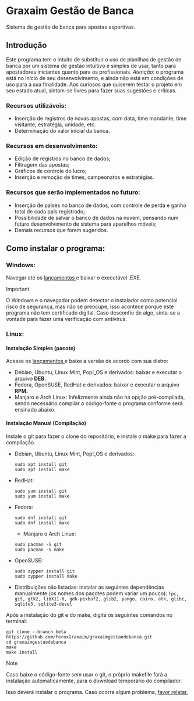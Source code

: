 # Graxaim Gestão de Banca
Sistema de gestão de banca para apostas esportivas.

## Introdução
Este programa tem o intuito de substituir o uso de planilhas de gestão de banca por um sistema de gestão intuitivo e simples de usar, tanto para apostadores iniciantes quanto para os profissionais. 
*Atenção:* o programa está no início de seu desenvolvimento, e ainda não está em condições de uso para a sua finalidade. Aos curiosos que quiserem testar o projeto em seu estado atual, sintam-se livres para fazer suas sugestões e críticas.

### Recursos utilizáveis: 
- Inserção de registros de novas apostas, com data, time mandante, time visitante, estratégia, unidade, etc.
- Determinação do valor inicial da banca.
### Recursos em desenvolvimento: 
- Edição de registros no banco de dados;
- Filtragem das apostas;
- Gráficos de controle do lucro;
- Inserção e remoção de times, campeonatos e estratégias.
### Recursos que serão implementados no futuro:
- Inserção de países no banco de dados, com controle de perda e ganho total de cada país registrado;
- Possibilidade de salvar o banco de dados na nuvem, pensando num futuro desenvolvimento de sistema para aparelhos móveis;
- Demais recursos que forem sugeridos.

## Como instalar o programa:

### Windows: 

Navegar até os <a href="https://github.com/FeroxGraxaim/graxaimgestaodebanca/releases/latest"> lançamentos </a> e baixar o executável .EXE. 
> [!IMPORTANT]
> O Windows e o navegador podem detectar o instalador como potencial risco de segurança, mas não se preocupe, isso acontece porque este programa não tem certificado digital. Caso desconfie de algo, sinta-se a vontade para fazer uma verificação com antivírus.

### Linux:

#### Instalação Simples (pacote)
Acesse os <a href="https://github.com/FeroxGraxaim/graxaimgestaodebanca/releases/latest"> lançamentos </a> e baixe a versão de acordo com sua distro:
- Debian, Ubuntu, Linux Mint, Pop!_OS e derivados: baixar e executar o arquivo **DEB.**
- Fedora, OpenSUSE, RedHat e derivados: baixar e executar o arquivo **RPM.**
- Manjaro e Arch Linux: Infelizmente ainda não há opção pré-compilada, sendo necessário compilar o código-fonte o programa conforme será ensinado abaixo.

#### Instalação Manual (Compilação)    
Instale o git para fazer o clone do repositório, e instale o make para fazer a compilação.

- Debian, Ubuntu, Linux Mint, Pop!_OS e derivados:
   ```
  sudo apt install git
  sudo apt install make
  ```
- RedHat:
  ```
  sudo yum install git
  sudo yum install make
  ```
- Fedora:
  ```
  sudo dnf install git
  sudo dnf install make
  ```
  - Manjaro e Arch Linux:
  ```
  sudo pacman -S git
  sudo pacman -S make
  ```
- OpenSUSE:
  ```
  sudo zypper install git
  sudo zypper install make
  ```
- Distribuições não listadas: instalar as seguintes dependências manualmente (os nomes dos pacotes podem variar um pouco):
  `fpc, git, gtk2, libX11-6, gdk-pixbuf2, glib2, pango, cairo, atk, glibc, sqlite3, sqlite3-devel`

Após a instalação do git e do make, digite os seguintes comandos no terminal:
```
git clone --branch beta https://github.com/FeroxGraxaim/graxaimgestaodebanca.git
cd graxaimgestaodebanca
make
make install
```
> [!NOTE]
> Caso baixe o código-fonte sem usar o git, o próprio makefile fará a instalação automaticamente, para o download temporário do compilador.

  Isso deverá instalar o programa. Caso ocorra algum problema, <a href="https://github.com/FeroxGraxaim/graxaimgestaodebanca/issues"> favor relatar. </a> 
    
